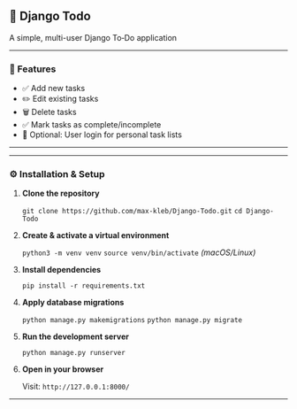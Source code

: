 ## 📝 Django Todo

A simple, multi-user Django To‑Do application


---

### 🚀 Features

* ✅ Add new tasks
* ✏️ Edit existing tasks
* 🗑️ Delete tasks
* ✅ Mark tasks as complete/incomplete
* 🔐 Optional: User login for personal task lists

---

---

### ⚙️ Installation & Setup

1. **Clone the repository**

   `git clone https://github.com/max-kleb/Django-Todo.git`
   `cd Django-Todo`

2. **Create & activate a virtual environment**

   `python3 -m venv venv`
   `source venv/bin/activate` *(macOS/Linux)*

3. **Install dependencies**

   `pip install -r requirements.txt`

4. **Apply database migrations**

   `python manage.py makemigrations`
   `python manage.py migrate`

6. **Run the development server**

   `python manage.py runserver`

7. **Open in your browser**

   Visit: `http://127.0.0.1:8000/`

---

